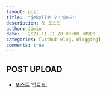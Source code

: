 ```yaml
---
layout: post
title:  "jekyll로 포스팅하기"
description: 첫 포스트
author: Jimin
date:   2021-11-11 20:00:00 +0900
categories: [Github Blog, Blogging]
comments: true
---
```


## POST UPLOAD
- 포스트 업로드.
